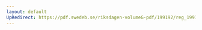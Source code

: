 ```yaml
---
layout: default
UpRedirect: https://pdf.swedeb.se/riksdagen-volumeG-pdf/199192/reg_199192/reg_199192_0425.pdf
---
```

